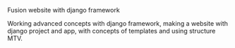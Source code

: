 Fusion website with django framework

Working advanced concepts with django framework, making a website with django project and app, with concepts of templates and using structure MTV.
